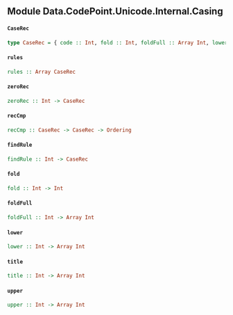 ## Module Data.CodePoint.Unicode.Internal.Casing

#### `CaseRec`

``` purescript
type CaseRec = { code :: Int, fold :: Int, foldFull :: Array Int, lower :: Array Int, title :: Array Int, upper :: Array Int }
```

#### `rules`

``` purescript
rules :: Array CaseRec
```

#### `zeroRec`

``` purescript
zeroRec :: Int -> CaseRec
```

#### `recCmp`

``` purescript
recCmp :: CaseRec -> CaseRec -> Ordering
```

#### `findRule`

``` purescript
findRule :: Int -> CaseRec
```

#### `fold`

``` purescript
fold :: Int -> Int
```

#### `foldFull`

``` purescript
foldFull :: Int -> Array Int
```

#### `lower`

``` purescript
lower :: Int -> Array Int
```

#### `title`

``` purescript
title :: Int -> Array Int
```

#### `upper`

``` purescript
upper :: Int -> Array Int
```



